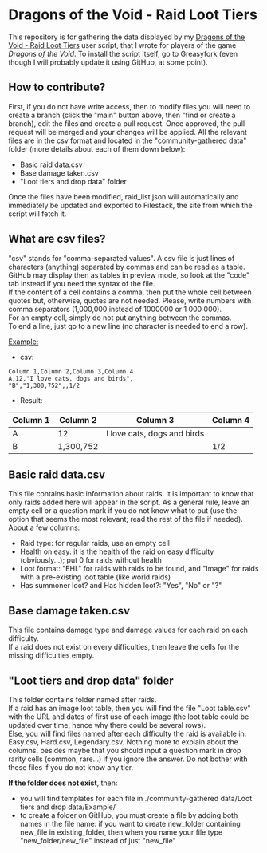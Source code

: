 # Dragons of the Void - Raid Loot Tiers

This repository is for gathering the data displayed by my [Dragons of the Void - Raid Loot Tiers](https://greasyfork.org/en/scripts/450685-dragons-of-the-void-raid-loot-tiers) user script, that I wrote for players of the game *Dragons of the Void*. To install the script itself, go to Greasyfork (even though I will probably update it using GitHub, at some point).

## How to contribute?

First, if you do not have write access, then to modify files you will need to create a branch (click the "main" button above, then "find or create a branch), edit the files and create a pull request. Once approved, the pull request will be merged and your changes will be applied.
All the relevant files are in the csv format and located in the "community-gathered data" folder (more details about each of them down below):
* Basic raid data.csv
* Base damage taken.csv
* "Loot tiers and drop data" folder

Once the files have been modified, raid_list.json will automatically and immediately be updated and exported to Filestack, the site from which the script will fetch it.

## What are csv files?

"csv" stands for "comma-separated values". A csv file is just lines of characters (anything) separated by commas and can be read as a table. GitHub may display then as tables in preview mode, so look at the "code" tab instead if you need the syntax of the file.<br>
If the content of a cell contains a comma, then put the whole cell between quotes but, otherwise, quotes are not needed. Please, write numbers with comma separators (1,000,000 instead of 1000000 or 1 000 000).<br>
For an empty cell, simply do not put anything between the commas.<br>
To end a line, just go to a new line (no character is needed to end a row).

<u>Example:</u>

* csv:
```
Column 1,Column 2,Column 3,Column 4
A,12,"I love cats, dogs and birds",
"B","1,300,752",,1/2
```
* Result:

|Column 1|Column 2|Column 3|Column 4|
|-|-|-|-|
|A|12|I love cats, dogs and birds||
|B|1,300,752||1/2|

##  Basic raid data.csv

This file contains basic information about raids. It is important to know that only raids added here will appear in the script.
As a general rule, leave an empty cell or a question mark if you do not know what to put (use the option that seems the most relevant; read the rest of the file if needed).
About a few columns:
* Raid type: for regular raids, use an empty cell
* Health on easy: it is the health of the raid on easy difficulty (obviously...); put 0 for raids without health
* Loot format: "EHL" for raids with raids to be found, and "Image" for raids with a pre-existing loot table (like world raids)
* Has summoner loot? and Has hidden loot?: "Yes", "No" or "?"

## Base damage taken.csv

This file contains damage type and damage values for each raid on each difficulty. <br>
If a raid does not exist on every difficulties, then leave the cells for the missing difficulties empty.

## "Loot tiers and drop data" folder

This folder contains folder named after raids.<br>
If a raid has an image loot table, then you will find the file "Loot table.csv" with the URL and dates of first use of each image (the loot table could be updated over time, hence why there could be several rows).<br>
Else, you will find files named after each difficulty the raid is available in: Easy.csv, Hard.csv, Legendary.csv. Nothing more to explain about the columns, besides maybe that you should input a question mark in drop rarity cells (common, rare...) if you ignore the answer. Do not bother with these files if you do not know any tier.

**If the folder does not exist**, then:
* you will find templates for each file in ./community-gathered data/Loot tiers and drop data/Example/
* to create a folder on GitHub, you must create a file by adding both names in the file name: if you want to create new_folder containing new_file in existing_folder, then when you name your file type "new_folder/new_file" instead of just "new_file"
